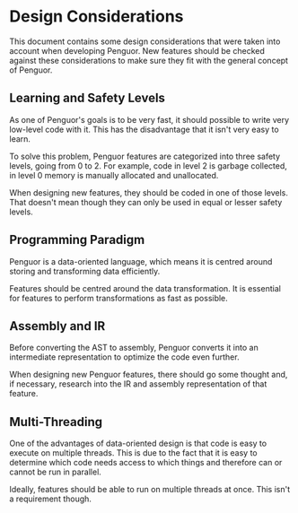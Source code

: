 # Design Considerations

This document contains some design considerations that were taken into account when developing Penguor.
New features should be checked against these considerations to make sure they fit with the general concept of Penguor.

## Learning and Safety Levels

As one of Penguor's goals is to be very fast, it should possible to write very low-level code with it.
This has the disadvantage that it isn't very easy to learn.

To solve this problem, Penguor features are categorized into three safety levels, going from 0 to 2.
For example, code in level 2 is garbage collected, in level 0 memory is manually allocated and unallocated.

When designing new features, they should be coded in one of those levels.
That doesn't mean though they can only be used in equal or lesser safety levels.

## Programming Paradigm

Penguor is a data-oriented language, which means it is centred around storing and transforming data efficiently.

Features should be centred around the data transformation.
It is essential for features to perform transformations as fast as possible.

## Assembly and IR

Before converting the AST to assembly, Penguor converts it into an intermediate representation to optimize the code even further.

When designing new Penguor features, there should go some thought and, if necessary, research into the IR and assembly representation of that feature.

## Multi-Threading

One of the advantages of data-oriented design is that code is easy to execute on multiple threads.
This is due to the fact that it is easy to determine which code needs access to which things and therefore can or cannot be run in parallel.

Ideally, features should be able to run on multiple threads at once. This isn't a requirement though.
